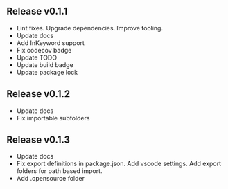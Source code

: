 ## Release v0.1.1

- Lint fixes. Upgrade dependencies. Improve tooling.
- Update docs
- Add InKeyword support
- Fix codecov badge
- Update TODO
- Update build badge
- Update package lock

## Release v0.1.2

- Update docs
- Fix importable subfolders

## Release v0.1.3

- Update docs
- Fix export definitions in package.json. Add vscode settings. Add export folders for path based import.
- Add .opensource folder
